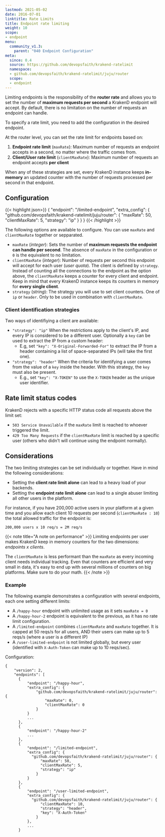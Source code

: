 ```yaml
---
lastmod: 2021-05-02
date: 2016-07-01
linktitle: Rate Limits
title: Endpoint rate limiting
weight: 10
scope:
- endpoint
menu:
  community_v1.3:
    parent: "040 Endpoint Configuration"
meta:
  since: 0.4
  source: https://github.com/devopsfaith/krakend-ratelimit
  namespace:
  - github.com/devopsfaith/krakend-ratelimit/juju/router
  scope:
  - endpoint
---
```


Limiting endpoints is the responsibility of the **router rate** and allows you to set the number of **maximum requests per second** a KrakenD endpoint will accept. By default, there is no limitation on the number of requests an endpoint can handle.

To specify a rate limit, you need to add the configuration in the desired endpoint.

At the router level, you can set the rate limit for endpoints based on:

1. **Endpoint rate limit** (`maxRate`): Maximum number of requests an endpoint accepts in a second, no matter where the traffic comes from.
2. **Client/User rate limit** (`clientMaxRate`): Maximum number of requests an endpoint accepts **per client**

When any of these strategies are set, every KrakenD instance keeps **in-memory** an updated counter with the number of requests processed per second in that endpoint. 
## Configuration

{{< highlight json>}}
{
    "endpoint": "/limited-endpoint",
    "extra_config": {
      "github.com/devopsfaith/krakend-ratelimit/juju/router": {
          "maxRate": 50,
          "clientMaxRate": 5,
          "strategy": "ip"
        }
    }
}
{{< /highlight >}}

The following options are available to configure. You can use `maxRate` and `clientMaxRate` together or sepparated. 

- `maxRate` (*integer*): Sets the number of **maximum requests the endpoint can handle per second**. The absence of `maxRate` in the configuration or `0` is the equivalent to no limitation.
- `clientMaxRate` (*integer*): Number of requests per second this endpoint will accept for each user (*user quota*). The client is defined by `strategy`. Instead of counting all the connections to the endpoint as the option above, the `clientMaxRate` keeps a counter for every client and endpoint. Keep in mind that every KrakenD instance keeps its counters in memory for **every single client**. 
- `strategy` (*string*): The strategy you will use to set client counters. One of `ip` or `header`. Only to be used in combination with `clientMaxRate`.


### Client identification strategies
Two ways of identifiying a client are available:

  - `"strategy": "ip"` When the restrictions apply to the client's IP, and every IP is considered to be a different user. Optionally a `key` can be used to extract the IP from a custom header:
    - E.g, set `"key": "X-Original-Forwarded-For"` to extract the IP from a header containing a list of space-separated IPs (will take the first one). 
  - `"strategy": "header"` When the criteria for identifying a user comes from the value of a `key` inside the header. With this strategy, the `key` must also be present.
    - E.g., set `"key": "X-TOKEN"` to use the `X-TOKEN` header as the unique user identifier.

## Rate limit status codes
KrakenD rejects with a specific HTTP status code all requests above the limit set:

- `503 Service Unavailable` if the `maxRate` limit is reached to whoever triggered the limit. 
- `429 Too Many Requests` if the `clientMaxRate` limit is reached by a specific user (others who didn't will continue using the endpoint normally).

## Considerations
The two limiting strategies can be set individually or together. Have in mind the following considerations:

- Setting the **client rate limit alone** can lead to a heavy load of your backends. 
- Setting the **endpoint rate limit alone** can lead to a single abuser limiting all other users in the platform.

For instance, if you have 200,000 active users in your platform at a given time and you allow each client 10 requests per second (`clientMaxRate : 10`) the total allowed traffic for the endpoint is:

    200,000 users x 10 req/s = 2M req/s

{{< note title="A note on performance" >}}
Limiting endpoints per user makes KrakenD keep in memory counters for the two dimensions: *endpoints x clients*.

The `clientMaxRate` is less performant than the `maxRate` as every incoming client needs individual tracking. Even that counters are efficient and very small in data, it's easy to end up with several millions of counters on big platforms. Make sure to do your math.
{{< /note >}}

### Example
The following example demonstrates a configuration with several endpoints, each one setting different limits:

- A `/happy-hour` endpoint with unlimited usage as it sets `maxRate = 0`
- A `/happy-hour-2` endpoint is equivalent to the previous, as it has no rate limit configuration.
- A `/limited-endpoint` combines `clientMaxRate` and `maxRate` together. It is capped at 50 reqs/s for all users, AND their users can make up to 5 reqs/s (where a user is a different IP)
- A `/user-limited-endpoint` is not limited globally, but every user (identified with `X-Auth-Token` can make up to 10 reqs/sec). 

Configuration:

    {
        "version": 2,
        "endpoints": [
          {
              "endpoint": "/happy-hour",
              "extra_config": {
                  "github.com/devopsfaith/krakend-ratelimit/juju/router": {
                      "maxRate": 0,
                      "clientMaxRate": 0
                  }
              }
              ...
          },
          {
              "endpoint": "/happy-hour-2"
              ...
          },
          {
              "endpoint": "/limited-endpoint",
              "extra_config": {
                "github.com/devopsfaith/krakend-ratelimit/juju/router": {
                    "maxRate": 50,
                    "clientMaxRate": 5,
                    "strategy": "ip"
                  }
              }
          },
          {
              "endpoint": "/user-limited-endpoint",
              "extra_config": {
                "github.com/devopsfaith/krakend-ratelimit/juju/router": {
                    "clientMaxRate": 10,
                    "strategy": "header",
                    "key": "X-Auth-Token"
                  }
              },
              ...
          }
